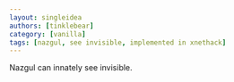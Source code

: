 ```yaml
---
layout: singleidea
authors: [tinklebear]
category: [vanilla]
tags: [nazgul, see invisible, implemented in xnethack]
---
```

Nazgul can innately see invisible.
